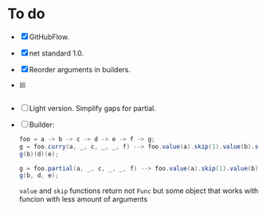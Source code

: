 # To do

- [x] GitHubFlow.
- [x] net standard 1.0.
- [x] Reorder arguments in builders.
- [x] ~~~F~~~ not possible.
- [ ] Light version. Simplify gaps for partial.
- [ ] Builder:

   ``` c#
   foo = a -> b -> c -> d -> e -> f -> g;
   g = foo.curry(a, _, c, _, _, f) --> foo.value(a).skip(1).value(b).skip(2).value(c).curry();
   g(b)(d)(e);

   g = foo.partial(a, _, c, _, _, f) --> foo.value(a).skip(1).value(b).skip(2).value(c).partial();
   g(b, d, e);
   ```

    `value` and `skip` functions return not `Func` but some object that works with funcion with less amount of arguments
